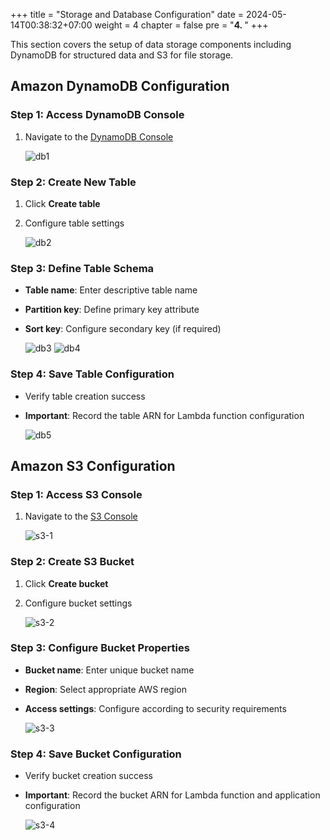 +++
title = "Storage and Database Configuration"
date = 2024-05-14T00:38:32+07:00
weight = 4
chapter = false
pre = "<b>4. </b>"
+++

This section covers the setup of data storage components including DynamoDB for structured data and S3 for file storage.

## Amazon DynamoDB Configuration

### Step 1: Access DynamoDB Console

1. Navigate to the [DynamoDB Console](https://ap-southeast-1.console.aws.amazon.com/dynamodbv2/home?region=ap-southeast-1#service)

   ![db1](/images/4/db1.png?width=90pc)

### Step 2: Create New Table

1. Click **Create table**
2. Configure table settings

   ![db2](/images/4/db2.png?width=90pc)

### Step 3: Define Table Schema

- **Table name**: Enter descriptive table name
- **Partition key**: Define primary key attribute
- **Sort key**: Configure secondary key (if required)

   ![db3](/images/4/db3.png?width=90pc)
   ![db4](/images/4/db4.png?width=90pc)

### Step 4: Save Table Configuration

- Verify table creation success
- **Important**: Record the table ARN for Lambda function configuration

   ![db5](/images/4/db5.png?width=90pc)

## Amazon S3 Configuration

### Step 1: Access S3 Console

1. Navigate to the [S3 Console](https://s3.console.aws.amazon.com/s3/home?region=ap-southeast-1)

   ![s3-1](/images/4/s3-1.png?width=90pc)

### Step 2: Create S3 Bucket

1. Click **Create bucket**
2. Configure bucket settings

   ![s3-2](/images/4/s3-2.png?width=90pc)

### Step 3: Configure Bucket Properties

- **Bucket name**: Enter unique bucket name
- **Region**: Select appropriate AWS region
- **Access settings**: Configure according to security requirements

   ![s3-3](/images/4/s3-3.png?width=90pc)

### Step 4: Save Bucket Configuration

- Verify bucket creation success
- **Important**: Record the bucket ARN for Lambda function and application configuration

   ![s3-4](/images/4/s3-4.png?width=90pc)
